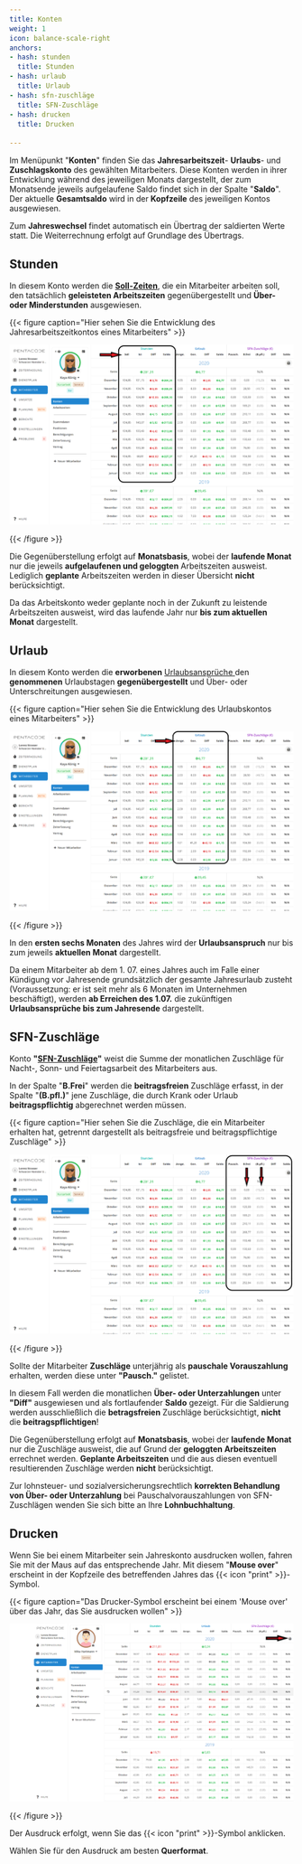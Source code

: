 ```yaml
---
title: Konten
weight: 1
icon: balance-scale-right
anchors:
- hash: stunden
  title: Stunden
- hash: urlaub
  title: Urlaub
- hash: sfn-zuschläge
  title: SFN-Zuschläge
- hash: drucken
  title: Drucken

---
```

Im Menüpunkt "**Konten**" finden Sie das **Jahresarbeitszeit**- **Urlaubs**- und **Zuschlagskonto** des gewählten Mitarbeiters. Diese Konten werden in ihrer Entwicklung während des jeweiligen Monats dargestellt, der zum Monatsende jeweils aufgelaufene Saldo findet sich in der Spalte "**Saldo**". Der aktuelle **Gesamtsaldo** wird in der **Kopfzeile** des jeweiligen Kontos ausgewiesen.

Zum **Jahreswechsel** findet automatisch ein Übertrag der saldierten Werte statt. Die Weiterrechnung erfolgt auf Grundlage des Übertrags.

## Stunden

In diesem Konto werden die [**Soll-Zeiten**](/hilfe/handbuch/mitarbeiter-einzeln/vertrag/#arbeitszeit), die ein Mitarbeiter  arbeiten soll, den tatsächlich **geleisteten Arbeitszeiten** gegenübergestellt und **Über- oder Minderstunden** ausgewiesen.

{{< figure caption="Hier sehen Sie die Entwicklung des Jahresarbeitszeitkontos eines Mitarbeiters" >}}

![](/uploads/konto-az.png)

{{< /figure >}}

Die Gegenüberstellung erfolgt auf **Monatsbasis**, wobei der **laufende Monat** nur die jeweils **aufgelaufenen und geloggten** Arbeitszeiten ausweist. Lediglich **geplante** Arbeitszeiten werden in dieser Übersicht **nicht** berücksichtigt.

Da das Arbeitskonto weder geplante noch in der Zukunft zu leistende Arbeitszeiten ausweist, wird das laufende Jahr nur **bis zum aktuellen Monat** dargestellt.

## Urlaub

In diesem Konto werden die **erworbenen** [Urlaubsansprüche ](/hilfe/handbuch/mitarbeiter-einzeln/vertrag/#fehlstundenberechnung)den **genommenen** Urlaubstagen **gegenübergestellt** und Über- oder Unterschreitungen ausgewiesen.

{{< figure caption="Hier sehen Sie die Entwicklung des Urlaubskontos eines Mitarbeiters" >}}

![](/uploads/konto-urlaub.png)

{{< /figure >}}

In den **ersten sechs Monaten** des Jahres wird der **Urlaubsanspruch** nur bis zum jeweils **aktuellen Monat** dargestellt.

Da einem Mitarbeiter ab dem 1. 07. eines Jahres auch im Falle einer Kündigung vor Jahresende grundsätzlich der gesamte Jahresurlaub zusteht (Voraussetzung: er ist seit mehr als 6 Monaten im Unternehmen beschäftigt), werden **ab Erreichen des 1.07.** die zukünftigen **Urlaubsansprüche bis zum Jahresende** dargestellt.

## SFN-Zuschläge

Konto **"**[**SFN-Zuschläge**](/hilfe/handbuch/mitarbeiter-einzeln/vertrag/#zuschläge)**"** weist die Summe der monatlichen Zuschläge für Nacht-, Sonn- und Feiertagsarbeit des Mitarbeiters aus.

In der Spalte "**B.Frei**" werden die **beitragsfreien** Zuschläge erfasst, in der Spalte "**(B.pfl.)**" jene Zuschläge, die durch Krank oder Urlaub **beitragspflichtig** abgerechnet werden müssen.

{{< figure caption="Hier sehen Sie die Zuschläge, die ein Mitarbeiter erhalten hat, getrennt dargestellt als beitragsfreie und beitragspflichtige Zuschläge" >}}

![](/uploads/konto-zuschlage.png)

{{< /figure >}}

Sollte der Mitarbeiter **Zuschläge** unterjährig als **pauschale Vorauszahlung** erhalten, werden diese unter **"Pausch."** gelistet.

In diesem Fall werden die monatlichen **Über- oder Unterzahlungen** unter **"Diff"** ausgewiesen und als fortlaufender **Saldo** gezeigt. Für die Saldierung werden ausschließlich die **betragsfreien** Zuschläge berücksichtigt, **nicht** die **beitragspflichtigen**!

Die Gegenüberstellung erfolgt auf **Monatsbasis**, wobei der **laufende Monat** nur die Zuschläge ausweist, die auf Grund der **geloggten Arbeitszeiten** errechnet werden. **Geplante Arbeitszeiten** und die aus diesen eventuell resultierenden Zuschläge werden **nicht** berücksichtigt.

Zur lohnsteuer- und sozialversicherungsrechtlich **korrekten Behandlung von Über- oder Unterzahlung** bei Pauschalvorauszahlungen von SFN-Zuschlägen wenden Sie sich bitte an Ihre **Lohnbuchhaltung**.

## Drucken

Wenn Sie bei einem Mitarbeiter sein Jahreskonto ausdrucken wollen, fahren Sie mit der Maus auf das entsprechende Jahr. Mit diesem "**Mouse over**" erscheint in der Kopfzeile des betreffenden Jahres das {{< icon "print" >}}-Symbol.

{{< figure caption="Das Drucker-Symbol erscheint bei einem 'Mouse over' über das Jahr, das Sie ausdrucken wollen" >}}

![](/uploads/jaz-drucken.png)

{{< /figure >}}

Der Ausdruck erfolgt, wenn Sie das {{< icon "print" >}}-Symbol anklicken.

Wählen Sie für den Ausdruck am besten **Querformat**.